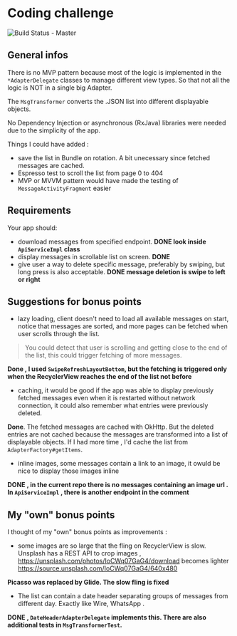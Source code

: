 Coding challenge
================
![Build Status - Master](https://travis-ci.org/raegaryen/AppChallenge.svg?branch=master)

## General infos
There is no MVP pattern because most of the logic is implemented in the `*AdapterDelegate` classes to manage different view types. So that not all the logic is NOT in a single big Adapter.

The `MsgTransformer` converts the .JSON list into different displayable objects.

No Dependency Injection or asynchronous (RxJava) libraries were needed due to the simplicity of the app.

Things I could have added :
 - save the list in Bundle on rotation. A bit unecessary since fetched messages are cached.
 - Espresso test to scroll the list from page 0 to 404
 - MVP or MVVM pattern would have made the testing of `MessageActivityFragment` easier

## Requirements
Your app should:

- download messages from specified endpoint. **DONE look inside ```ApiServiceImpl``` class**
- display messages in scrollable list on screen. **DONE**
- give user a way to delete specific message, preferably by swiping, but long press is also acceptable. 
**DONE message deletion is swipe to left or right**


## Suggestions for bonus points

- lazy loading, client doesn't need to load all available messages on start, notice that messages are sorted, and more pages can be fetched when user scrolls through the list. 

> You could detect that user is scrolling and getting close to the end of the list, this could trigger fetching of more messages.

**Done , I used `SwipeRefreshLayoutBottom`, but the fetching is triggered only when the RecyclerView reaches the end of the list not before**

- caching, it would be good if the app was able to display previously fetched messages even when it is restarted without
network connection, it could also remember what entries were previously deleted.

**Done**. The fetched messages are cached with OkHttp.
But the deleted entries are not cached because the messages are transformed into a list of displayable objects. 
If I had more time , I'd cache the list from `AdapterFactory#getItems`.

- inline images, some messages contain a link to an image, it owuld be nice to display those images inline

**DONE , in the current repo there is no messages containing an image url . In ```ApiServiceImpl``` , there is another endpoint in the comment**

## My "own" bonus points
I thought of my "own" bonus points as improvements :

- some images are so large that the fling on RecyclerView is slow. Unsplash has a REST API to crop images ,  https://unsplash.com/photos/IoCWq07GaG4/download becomes lighter https://source.unsplash.com/IoCWq07GaG4/640x480

**Picasso was replaced by Glide. The slow fling is fixed**

- The list can contain a date header separating groups of messages from different day. Exactly like Wire, WhatsApp .

**DONE , `DateHeaderAdapterDelegate` implements this. There are also additional tests in `MsgTransformerTest`.**